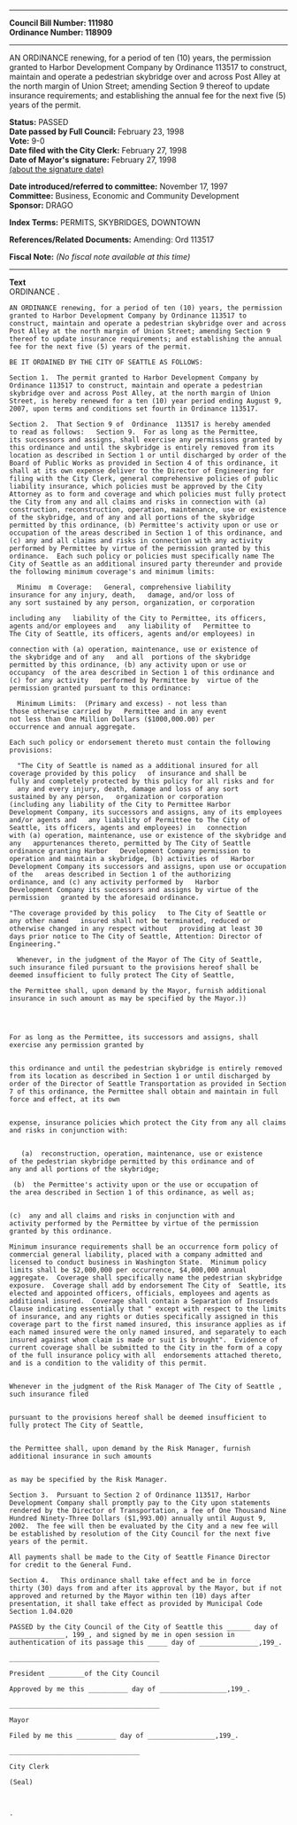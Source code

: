 * * * * *  
  
**Council Bill Number: [](#h0)[](#h2)111980**   
**Ordinance Number: 118909**  
  
* * * * *  
  
AN ORDINANCE renewing, for a period of ten (10) years, the permission granted to Harbor Development Company by Ordinance 113517 to construct, maintain and operate a pedestrian skybridge over and across Post Alley at the north margin of Union Street; amending Section 9 thereof to update insurance requirements; and establishing the annual fee for the next five (5) years of the permit.  
  
**Status:** PASSED   
**Date passed by Full Council:** February 23, 1998   
**Vote:** 9-0   
**Date filed with the City Clerk:** February 27, 1998   
**Date of Mayor's signature:** February 27, 1998   
[(about the signature date)](/~public/approvaldate.htm)   
  
  
**Date introduced/referred to committee:** November 17, 1997   
**Committee:** Business, Economic and Community Development   
**Sponsor:** DRAGO   
  
**Index Terms:** PERMITS, SKYBRIDGES, DOWNTOWN  
  
**References/Related Documents:** Amending: Ord 113517  
  
**Fiscal Note:** *(No fiscal note available at this time)*  
  
* * * * *  
  
**Text**  
    ORDINANCE                    .  
  
    AN ORDINANCE renewing, for a period of ten (10) years, the permission  
    granted to Harbor Development Company by Ordinance 113517 to  
    construct, maintain and operate a pedestrian skybridge over and across  
    Post Alley at the north margin of Union Street; amending Section 9  
    thereof to update insurance requirements; and establishing the annual  
    fee for the next five (5) years of the permit.  
  
    BE IT ORDAINED BY THE CITY OF SEATTLE AS FOLLOWS:  
  
    Section 1.  The permit granted to Harbor Development Company by  
    Ordinance 113517 to construct, maintain and operate a pedestrian  
    skybridge over and across Post Alley, at the north margin of Union  
    Street, is hereby renewed for a ten (10) year period ending August 9,  
    2007, upon terms and conditions set fourth in Ordinance 113517.  
  
    Section 2.  That Section 9 of  Ordinance  113517 is hereby amended  
    to read as follows:   Section 9.  For as long as the Permittee,  
    its successors and assigns, shall exercise any permissions granted by  
    this ordinance and until the skybridge is entirely removed from its  
    location as described in Section 1 or until discharged by order of the  
    Board of Public Works as provided in Section 4 of this ordinance, it  
    shall at its own expense deliver to the Director of Engineering for  
    filing with the City Clerk, general comprehensive policies of public  
    liability insurance, which policies must be approved by the City  
    Attorney as to form and coverage and which policies must fully protect  
    the City from any and all claims and risks in connection with (a)  
    construction, reconstruction, operation, maintenance, use or existence  
    of the skybridge, and of any and all portions of the skybridge  
    permitted by this ordinance, (b) Permittee's activity upon or use or  
    occupation of the areas described in Section 1 of this ordinance, and  
    (c) any and all claims and risks in connection with any activity  
    performed by Permittee by virtue of the permission granted by this  
    ordinance.  Each such policy or policies must specifically name The  
    City of Seattle as an additional insured party thereunder and provide  
    the following minimum coverage's and minimum limits:  
  
      Minimu  m Coverage:   General, comprehensive liability  
    insurance for any injury, death,   damage, and/or loss of  
    any sort sustained by any person, organization, or corporation  
  
    including any   liability of the City to Permittee, its officers,  
    agents and/or employees and   any liability of   Permittee to  
    The City of Seattle, its officers, agents and/or employees) in  
  
    connection with (a) operation, maintenance, use or existence of  
    the skybridge and of any   and all  portions of the skybridge  
    permitted by this ordinance, (b) any activity upon or use or     
    occupancy  of the area described in Section 1 of this ordinance and  
    (c) for any activity   performed by Permittee by  virtue of the  
    permission granted pursuant to this ordinance:  
  
      Minimum Limits:  (Primary and excess) - not less than  
    those otherwise carried by   Permittee and in any event  
    not less than One Million Dollars ($1000,000.00) per     
    occurrence and annual aggregate.  
  
    Each such policy or endorsement thereto must contain the following  
    provisions:  
  
      "The City of Seattle is named as a additional insured for all  
    coverage provided by this policy   of insurance and shall be  
    fully and completely protected by this policy for all risks and for  
      any and every injury, death, damage and loss of any sort  
    sustained by any person,   organization or corporation  
    (including any liability of the City to Permittee Harbor     
    Development Company, its successors and assigns, any of its employees  
    and/or agents and   any liability of Permittee to The City of  
    Seattle, its officers, agents and employees) in   connection  
    with (a) operation, maintenance, use or existence of the skybridge and  
    any   appurtenances thereto, permitted by The City of Seattle  
    ordinance granting Harbor   Development Company permission to  
    operation and maintain a skybridge, (b) activities of   Harbor  
    Development Company its successors and assigns, upon use or occupation  
    of the   areas described in Section 1 of the authorizing  
    ordinance, and (c) any activity performed by   Harbor  
    Development Company its successors and assigns by virtue of the  
    permission   granted by the aforesaid ordinance.  
  
    "The coverage provided by this policy   to The City of Seattle or  
    any other named   insured shall not be terminated, reduced or  
    otherwise changed in any respect without   providing at least 30  
    days prior notice to The City of Seattle, Attention: Director of  
    Engineering."  
  
      Whenever, in the judgment of the Mayor of The City of Seattle,  
    such insurance filed pursuant to the provisions hereof shall be  
    deemed insufficient to fully protect The City of Seattle,  
  
    the Permittee shall, upon demand by the Mayor, furnish additional  
    insurance in such amount as may be specified by the Mayor.))  
  
  
  
  
    For as long as the Permittee, its successors and assigns, shall  
    exercise any permission granted by  
  
  
    this ordinance and until the pedestrian skybridge is entirely removed  
    from its location as described in Section 1 or until discharged by  
    order of the Director of Seattle Transportation as provided in Section  
    7 of this ordinance, the Permittee shall obtain and maintain in full  
    force and effect, at its own  
  
  
    expense, insurance policies which protect the City from any all claims  
    and risks in conjunction with:  
  
  
       (a)  reconstruction, operation, maintenance, use or existence  
    of the pedestrian skybridge permitted by this ordinance and of  
    any and all portions of the skybridge;  
  
     (b)  the Permittee's activity upon or the use or occupation of  
    the area described in Section 1 of this ordinance, as well as;  
  
  
    (c)  any and all claims and risks in conjunction with and  
    activity performed by the Permittee by virtue of the permission  
    granted by this ordinance.  
  
    Minimum insurance requirements shall be an occurrence form policy of  
    commercial general liability, placed with a company admitted and  
    licensed to conduct business in Washington State.  Minimum policy  
    limits shall be $2,000,000 per occurrence, $4,000,000 annual  
    aggregate.  Coverage shall specifically name the pedestrian skybridge  
    exposure.  Coverage shall add by endorsement The City of  Seattle, its  
    elected and appointed officers, officials, employees and agents as  
    additional insured.  Coverage shall contain a Separation of Insureds  
    Clause indicating essentially that " except with respect to the limits  
    of insurance, and any rights or duties specifically assigned in this  
    coverage part to the first named insured, this insurance applies as if  
    each named insured were the only named insured, and separately to each  
    insured against whom claim is made or suit is brought".  Evidence of  
    current coverage shall be submitted to the City in the form of a copy  
    of the full insurance policy with all  endorsements attached thereto,  
    and is a condition to the validity of this permit.  
  
  
    Whenever in the judgment of the Risk Manager of The City of Seattle ,  
    such insurance filed  
  
  
    pursuant to the provisions hereof shall be deemed insufficient to  
    fully protect The City of Seattle,  
  
  
    the Permittee shall, upon demand by the Risk Manager, furnish  
    additional insurance in such amounts  
  
  
    as may be specified by the Risk Manager.  
  
    Section 3.  Pursuant to Section 2 of Ordinance 113517, Harbor  
    Development Company shall promptly pay to the City upon statements  
    rendered by the Director of Transportation, a fee of One Thousand Nine  
    Hundred Ninety-Three Dollars ($1,993.00) annually until August 9,  
    2002.  The fee will then be evaluated by the City and a new fee will  
    be established by resolution of the City Council for the next five  
    years of the permit.  
  
    All payments shall be made to the City of Seattle Finance Director  
    for credit to the General Fund.  
  
    Section 4.   This ordinance shall take effect and be in force  
    thirty (30) days from and after its approval by the Mayor, but if not  
    approved and returned by the Mayor within ten (10) days after  
    presentation, it shall take effect as provided by Municipal Code  
    Section 1.04.020  
  
    PASSED by the City Council of the City of Seattle this ______ day of  
    ______________, 199_, and signed by me in open session in  
    authentication of its passage this _____ day of _______________,199_.  
  
    ______________________________________  
  
    President _________of the City Council  
  
    Approved by me this __________ day of _________________,199_.  
  
    ______________________________________  
  
    Mayor  
  
    Filed by me this __________ day of _________________,199_.  
  
    _________________________________  
  
    City Clerk  
  
    (Seal)  
  
  
  
    .  
